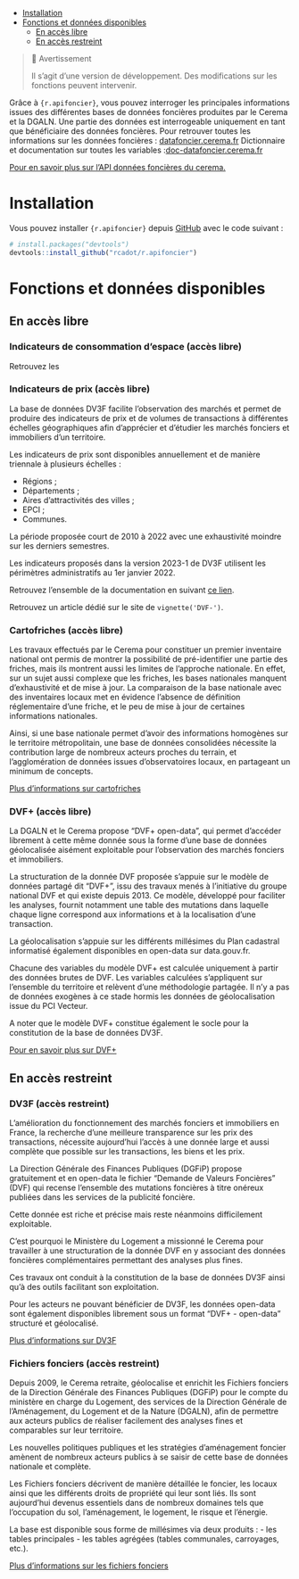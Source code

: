 
- <a href="#installation" id="toc-installation">Installation</a>
- <a href="#fonctions-et-données-disponibles"
  id="toc-fonctions-et-données-disponibles">Fonctions et données
  disponibles</a>
  - <a href="#en-accès-libre" id="toc-en-accès-libre">En accès libre</a>
  - <a href="#en-accès-restreint" id="toc-en-accès-restreint">En accès
    restreint</a>

<!-- README.md is generated from README.Rmd. Please edit that file -->

> 🚧 Avertissement
>
> Il s’agit d’une version de développement. Des modifications sur les
> fonctions peuvent intervenir.

Grâce à `{r.apifoncier}`, vous pouvez interroger les principales
informations issues des différentes bases de données foncières produites
par le Cerema et la DGALN. Une partie des données est interrogeable
uniquement en tant que bénéficiaire des données foncières. Pour
retrouver toutes les informations sur les données foncières :
[datafoncier.cerema.fr](datafoncier.cerema.fr) Dictionnaire et
documentation sur toutes les variables
:[doc-datafoncier.cerema.fr](doc-datafoncier.cerema.fr)

[Pour en savoir plus sur l’API données foncières du
cerema.](https://apidf-preprod.cerema.fr/swagger/)

# Installation

Vous pouvez installer `{r.apifoncier}` depuis
[GitHub](https://github.com/) avec le code suivant :

``` r
# install.packages("devtools")
devtools::install_github("rcadot/r.apifoncier")
```

# Fonctions et données disponibles

## En accès libre

### Indicateurs de consommation d’espace (accès libre)

Retrouvez les

### Indicateurs de prix (accès libre)

La base de données DV3F facilite l’observation des marchés et permet de
produire des indicateurs de prix et de volumes de transactions à
différentes échelles géographiques afin d’apprécier et d’étudier les
marchés fonciers et immobiliers d’un territoire.

Les indicateurs de prix sont disponibles annuellement et de manière
triennale à plusieurs échelles :

- Régions ;
- Départements ;
- Aires d’attractivités des villes ;
- EPCI ;
- Communes.

La période proposée court de 2010 à 2022 avec une exhaustivité moindre
sur les derniers semestres.

Les indicateurs proposés dans la version 2023-1 de DV3F utilisent les
périmètres administratifs au 1er janvier 2022.

Retrouvez l’ensemble de la documentation en suivant [ce
lien](https://doc-datafoncier.cerema.fr/dv3f/tuto/indicateurs_agreges).

Retrouvez un article dédié sur le site de `vignette('DVF-')`.

### Cartofriches (accès libre)

Les travaux effectués par le Cerema pour constituer un premier
inventaire national ont permis de montrer la possibilité de
pré-identifier une partie des friches, mais ils montrent aussi les
limites de l’approche nationale. En effet, sur un sujet aussi complexe
que les friches, les bases nationales manquent d’exhaustivité et de mise
à jour. La comparaison de la base nationale avec des inventaires locaux
met en évidence l’absence de définition réglementaire d’une friche, et
le peu de mise à jour de certaines informations nationales.

Ainsi, si une base nationale permet d’avoir des informations homogènes
sur le territoire métropolitain, une base de données consolidées
nécessite la contribution large de nombreux acteurs proches du terrain,
et l’agglomération de données issues d’observatoires locaux, en
partageant un minimum de concepts.

[Plus d’informations sur
cartofriches](https://artificialisation.developpement-durable.gouv.fr/cartofriches/donnees-utilisees)

### DVF+ (accès libre)

La DGALN et le Cerema propose “DVF+ open-data”, qui permet d’accéder
librement à cette même donnée sous la forme d’une base de données
géolocalisée aisément exploitable pour l’observation des marchés
fonciers et immobiliers.

La structuration de la donnée DVF proposée s’appuie sur le modèle de
données partagé dit “DVF+”, issu des travaux menés à l’initiative du
groupe national DVF et qui existe depuis 2013. Ce modèle, développé pour
faciliter les analyses, fournit notamment une table des mutations dans
laquelle chaque ligne correspond aux informations et à la localisation
d’une transaction.

La géolocalisation s’appuie sur les différents millésimes du Plan
cadastral informatisé également disponibles en open-data sur
data.gouv.fr.

Chacune des variables du modèle DVF+ est calculée uniquement à partir
des données brutes de DVF. Les variables calculées s’appliquent sur
l’ensemble du territoire et relèvent d’une méthodologie partagée. Il n’y
a pas de données exogènes à ce stade hormis les données de
géolocalisation issue du PCI Vecteur.

A noter que le modèle DVF+ constitue également le socle pour la
constitution de la base de données DV3F.

[Pour en savoir plus sur
DVF+](http://doc-datafoncier.cerema.fr/dv3f/tuto/objectif_tutoriel)

## En accès restreint

### DV3F (accès restreint)

L’amélioration du fonctionnement des marchés fonciers et immobiliers en
France, la recherche d’une meilleure transparence sur les prix des
transactions, nécessite aujourd’hui l’accès à une donnée large et aussi
complète que possible sur les transactions, les biens et les prix.

La Direction Générale des Finances Publiques (DGFiP) propose
gratuitement et en open-data le fichier “Demande de Valeurs Foncières”
(DVF) qui recense l’ensemble des mutations foncières à titre onéreux
publiées dans les services de la publicité foncière.

Cette donnée est riche et précise mais reste néanmoins difficilement
exploitable.

C’est pourquoi le Ministère du Logement a missionné le Cerema pour
travailler à une structuration de la donnée DVF en y associant des
données foncières complémentaires permettant des analyses plus fines.

Ces travaux ont conduit à la constitution de la base de données DV3F
ainsi qu’à des outils facilitant son exploitation.

Pour les acteurs ne pouvant bénéficier de DV3F, les données open-data
sont également disponibles librement sous un format “DVF+ - open-data”
structuré et géolocalisé.

[Plus d’informations sur DV3F](https://datafoncier.cerema.fr/dv3f)

### Fichiers fonciers (accès restreint)

Depuis 2009, le Cerema retraite, géolocalise et enrichit les Fichiers
fonciers de la Direction Générale des Finances Publiques (DGFiP) pour le
compte du ministère en charge du Logement, des services de la Direction
Générale de l’Aménagement, du Logement et de la Nature (DGALN), afin de
permettre aux acteurs publics de réaliser facilement des analyses fines
et comparables sur leur territoire.

Les nouvelles politiques publiques et les stratégies d’aménagement
foncier amènent de nombreux acteurs publics à se saisir de cette base de
données nationale et complète.

Les Fichiers fonciers décrivent de manière détaillée le foncier, les
locaux ainsi que les différents droits de propriété qui leur sont liés.
Ils sont aujourd’hui devenus essentiels dans de nombreux domaines tels
que l’occupation du sol, l’aménagement, le logement, le risque et
l’énergie.

La base est disponible sous forme de millésimes via deux produits : -
les tables principales - les tables agrégées (tables communales,
carroyages, etc.).

[Plus d’informations sur les fichiers
fonciers](https://datafoncier.cerema.fr/fichiers-fonciers)
